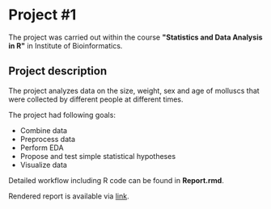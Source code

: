 # Project #1

The project was carried out within the course **"Statistics and Data Analysis in R"** in Institute of Bioinformatics.

## Project description

The project analyzes data on the size, weight, sex and age of molluscs that were collected by different people at different times.

The project had following goals:

* Combine data
* Preprocess data
* Perform EDA
* Propose and test simple statistical hypotheses
* Visualize data

Detailed workflow including R code can be found in **Report.rmd**.

Rendered report is available via [link](https://krglkvrmn.github.io/BI_Statistics_projects/Report_project1.html).
